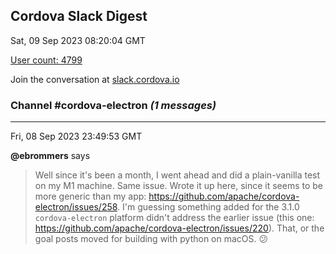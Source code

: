## Cordova Slack Digest
Sat, 09 Sep 2023 08:20:04 GMT

[User count: 4799](https://cordova.slack.com/)


Join the conversation at [slack.cordova.io](http://slack.cordova.io/)

### __Channel #cordova-electron__ _(1 messages)_
---

Fri, 08 Sep 2023 23:49:53 GMT

__@ebrommers__ says 
> Well since it's been a month, I went ahead and did a plain-vanilla test on my M1 machine. Same issue. Wrote it up here, since it seems to be more generic than my app: <https://github.com/apache/cordova-electron/issues/258>. I'm guessing something added for the 3.1.0 `cordova-electron` platform didn't address the earlier issue (this one: <https://github.com/apache/cordova-electron/issues/220>). That, or the goal posts moved for building with python on macOS. 😕
> 

